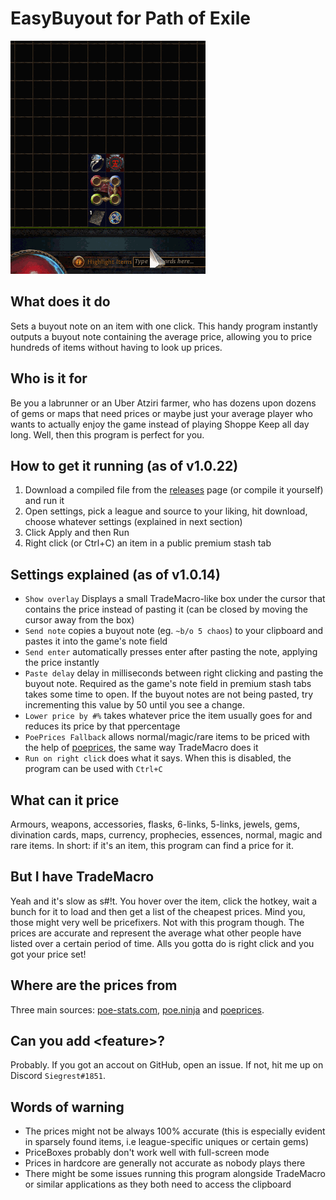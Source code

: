 # EasyBuyout for Path of Exile

![EasyBuyout](screenshots/action.gif)

## What does it do
Sets a buyout note on an item with one click. This handy program instantly outputs a buyout note containing the average price, allowing you to price hundreds of items without having to look up prices.

## Who is it for
Be you a labrunner or an Uber Atziri farmer, who has dozens upon dozens of gems or maps that need prices or maybe just your average player who wants to actually enjoy the game instead of playing Shoppe Keep all day long. Well, then this program is perfect for you.

## How to get it running (as of v1.0.22)
1. Download a compiled file from the [releases](https://github.com/siegrest/EasyBuyout/releases/latest) page (or compile it yourself) and run it
2. Open settings, pick a league and source to your liking, hit download, choose whatever settings (explained in next section)
3. Click Apply and then Run
4. Right click (or Ctrl+C) an item in a public premium stash tab

## Settings explained (as of v1.0.14)
* `Show overlay` Displays a small TradeMacro-like box under the cursor that contains the price instead of pasting it (can be closed by moving the cursor away from the box)
* `Send note` copies a buyout note (eg. `~b/o 5 chaos`) to your clipboard and pastes it into the game's note field
* `Send enter` automatically presses enter after pasting the note, applying the price instantly
* `Paste delay` delay in milliseconds between right clicking and pasting the buyout note. Required as the game's note field in premium stash tabs takes some time to open. If the buyout notes are not being pasted, try incrementing this value by 50 until you see a change.
* `Lower price by #%` takes whatever price the item usually goes for and reduces its price by that ppercentage
* `PoePrices Fallback` allows normal/magic/rare items to be priced with the help of [poeprices](https://www.poeprices.info/), the same way TradeMacro does it
* `Run on right click` does what it says. When this is disabled, the program can be used with `Ctrl+C`

## What can it price
Armours, weapons, accessories, flasks, 6-links, 5-links, jewels, gems, divination cards, maps, currency, prophecies, essences, normal, magic and rare items. In short: if it's an item, this program can find a price for it.

## But I have TradeMacro
Yeah and it's slow as s#!t. You hover over the item, click the hotkey, wait a bunch for it to load and then get a list of the cheapest prices. Mind you, those might very well be pricefixers. Not with this program though. The prices are accurate and represent the average what other people have listed over a certain period of time. Alls you gotta do is right click and you got your price set!

## Where are the prices from
Three main sources: [poe-stats.com](http://poe-stats.com), [poe.ninja](http://poe.ninja) and [poeprices](https://www.poeprices.info/).

## Can you add \<feature>?
Probably. If you got an accout on GitHub, open an issue. If not, hit me up on Discord `Siegrest#1851`.

## Words of warning
* The prices might not be always 100% accurate (this is especially evident in sparsely found items, i.e league-specific uniques or certain gems)
* PriceBoxes probably don't work well with full-screen mode
* Prices in hardcore are generally not accurate as nobody plays there
* There might be some issues running this program alongside TradeMacro or similar applications as they both need to access the clipboard